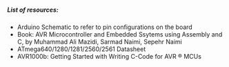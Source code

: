 ##### List of resources:

- Arduino Schematic to refer to pin configurations on the board
- Book: AVR Microcontroller and Embedded Ssytems using Assembly and C, by Muhammad Ali Mazidi, Sarmad Naimi, Sepehr Naimi
- ATmega640/1280/1281/2560/2561 Datasheet
- AVR1000b: Getting Started with Writing C-Code for AVR ® MCUs